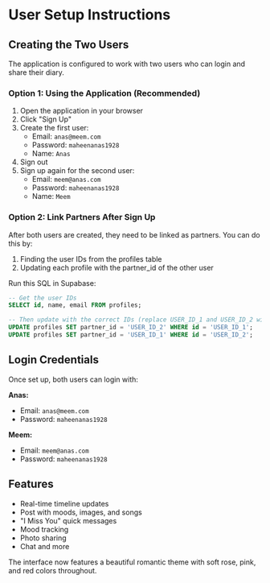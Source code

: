 # User Setup Instructions

## Creating the Two Users

The application is configured to work with two users who can login and share their diary.

### Option 1: Using the Application (Recommended)

1. Open the application in your browser
2. Click "Sign Up"
3. Create the first user:
   - Email: `anas@meem.com`
   - Password: `maheenanas1928`
   - Name: `Anas`
4. Sign out
5. Sign up again for the second user:
   - Email: `meem@anas.com`
   - Password: `maheenanas1928`
   - Name: `Meem`

### Option 2: Link Partners After Sign Up

After both users are created, they need to be linked as partners. You can do this by:

1. Finding the user IDs from the profiles table
2. Updating each profile with the partner_id of the other user

Run this SQL in Supabase:

```sql
-- Get the user IDs
SELECT id, name, email FROM profiles;

-- Then update with the correct IDs (replace USER_ID_1 and USER_ID_2 with actual IDs)
UPDATE profiles SET partner_id = 'USER_ID_2' WHERE id = 'USER_ID_1';
UPDATE profiles SET partner_id = 'USER_ID_1' WHERE id = 'USER_ID_2';
```

## Login Credentials

Once set up, both users can login with:

**Anas:**
- Email: `anas@meem.com`
- Password: `maheenanas1928`

**Meem:**
- Email: `meem@anas.com`
- Password: `maheenanas1928`

## Features

- Real-time timeline updates
- Post with moods, images, and songs
- "I Miss You" quick messages
- Mood tracking
- Photo sharing
- Chat and more

The interface now features a beautiful romantic theme with soft rose, pink, and red colors throughout.
